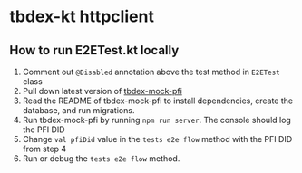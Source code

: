 # tbdex-kt httpclient

## How to run E2ETest.kt locally

1. Comment out `@Disabled` annotation above the test method in `E2ETest` class
2. Pull down latest version of [tbdex-mock-pfi](https://github.com/TBD54566975/tbdex-mock-pfi)
3. Read the README of tbdex-mock-pfi to install dependencies, create the database, and run migrations.
4. Run tbdex-mock-pfi by running `npm run server`. The console should log the PFI DID
5. Change `val pfiDid` value in the `tests e2e flow` method with the PFI DID from step 4
6. Run or debug the `tests e2e flow` method.